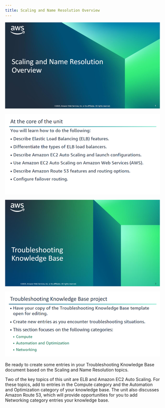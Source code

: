 ```yaml
---
title: Scaling and Name Resolution Overview
---
```

![Intro](../../../assets/scaling_name_resolution/intro.png)

![What you will learn](../../../assets/scaling_name_resolution/targets.png)

![Troubleshooting Knowledge Base](../../../assets/scaling_name_resolution/troubleshooting_knowledge_base.png)

![Troubleshooting Knowledge Base project](../../../assets/scaling_name_resolution/troubleshooting_knowledge_base_project.png)

Be ready to create some entries in your Troubleshooting Knowledge Base document based on the Scaling and Name Resolution topics. 

Two of the key topics of this unit are ELB and Amazon EC2 Auto Scaling. For these topics, add to entries in the Compute category and the Automation and Optimization category of your knowledge base. The unit also discusses Amazon Route 53, which will provide opportunities for you to add Networking category entries your knowledge base.
